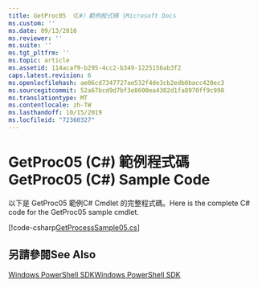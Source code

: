 ```yaml
---
title: GetProc05 （C#）範例程式碼 |Microsoft Docs
ms.custom: ''
ms.date: 09/13/2016
ms.reviewer: ''
ms.suite: ''
ms.tgt_pltfrm: ''
ms.topic: article
ms.assetid: 114acaf9-b295-4cc2-b349-1225156ab3f2
caps.latest.revision: 6
ms.openlocfilehash: ae06cd7347727ae532f4de3cb2edb0bacc420ec3
ms.sourcegitcommit: 52a67bcd9d7bf3e8600ea4302d1fa8970ff9c998
ms.translationtype: MT
ms.contentlocale: zh-TW
ms.lasthandoff: 10/15/2019
ms.locfileid: "72360327"
---
```

# <a name="getproc05-c-sample-code"></a><span data-ttu-id="6e698-102">GetProc05 (C#) 範例程式碼</span><span class="sxs-lookup"><span data-stu-id="6e698-102">GetProc05 (C#) Sample Code</span></span>

<span data-ttu-id="6e698-103">以下是 GetProc05 範例C# Cmdlet 的完整程式碼。</span><span class="sxs-lookup"><span data-stu-id="6e698-103">Here is the complete C# code for the GetProc05 sample cmdlet.</span></span>

[!code-csharp[GetProcessSample05.cs](../../../../powershell-sdk-samples/SDK-2.0/csharp/GetProcessSample05/GetProcessSample05.cs#L11-L411 "GetProcessSample05.cs")]

## <a name="see-also"></a><span data-ttu-id="6e698-104">另請參閱</span><span class="sxs-lookup"><span data-stu-id="6e698-104">See Also</span></span>

[<span data-ttu-id="6e698-105">Windows PowerShell SDK</span><span class="sxs-lookup"><span data-stu-id="6e698-105">Windows PowerShell SDK</span></span>](../windows-powershell-reference.md)
